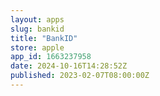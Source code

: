 ```yaml
---
layout: apps
slug: bankid
title: "BankID"
store: apple
app_id: 1663237958
date: 2024-10-16T14:28:52Z
published: 2023-02-07T08:00:00Z
---
```

